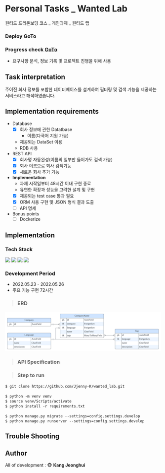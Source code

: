 # Personal Tasks _ Wanted Lab
원티드 프리온보딩 코스 _ 개인과제 _ 원티드 랩

### Deploy GoTo

### Progress check [GoTo](https://round-locust-fc4.notion.site/wanted_lab-c118dc7316014055a311c1c38823d227)
- 요구사항 분석, 정보 기록 및 프로젝트 진행을 위해 사용

## Task interpretation
주어진 회사 정보를 포함한 데이터베이스를 설계하여 필터링 및 검색 기능을 제공하는 서비스라고 해석하였습니다.

## Implementation requirements
-   Database
    -   [x] 회사 정보에 관한 Datatbase
        -   이름(다국어 지원 가능)
    -   제공되는 DataSet 이용
    -   RDB 사용
-   REST API
    -   [x] 회사명 자동완성(이름의 일부만 들어가도 검색 가능)
    -   [x] 회사 이름으로 회사 검색기능
    -   [x] 새로운 회사 추가 기능
-   **Implementation**
    -   과제 시작일부터 48시간 이내 구현 종료
    -   유연한 확장과 성능을 고려한 설계 및 구현
    -   [x] 제공되는 test case 통과 필요
    -   [x] ORM 사용 구현 및 JSON 형식 결과 도출
    -   [ ] API 명세
-   Bonus points
    -   [ ] Dockerize

## Implementation

### Tech Stack
<img src="https://img.shields.io/badge/Python-3776AB?style=flat-square&logo=Python&logoColor=white"/> <img src="https://img.shields.io/badge/Django-092E20?style=flat-square&logo=Django&logoColor=white"/> <img src="https://img.shields.io/badge/PostgreSQL-4169E1?style=flat-square&logo=PostgreSQL&logoColor=white"/> <img src="https://img.shields.io/badge/PyCharm-000000?style=flat-square&logo=PyCharm&logoColor=white"/>

### Development Period
- 2022.05.23 - 2022.05.26
- 주요 기능 구현 72시간

> ### ERD
<img src="./source/wanted_lab_erd.png" alt="erd"/>

> ### API Specification

> ### Step to run
```
$ git clone https://github.com/Jjenny-K/wanted_lab.git

$ python -m venv venv
$ source venv/Scripts/activate
$ python install -r requirements.txt

$ python manage.py migrate --settings=config.settings.develop
$ python manage.py runserver --settings=config.settings.develop
```

## Trouble Shooting


## Author
All of development : :monkey_face: **Kang Jeonghui**
